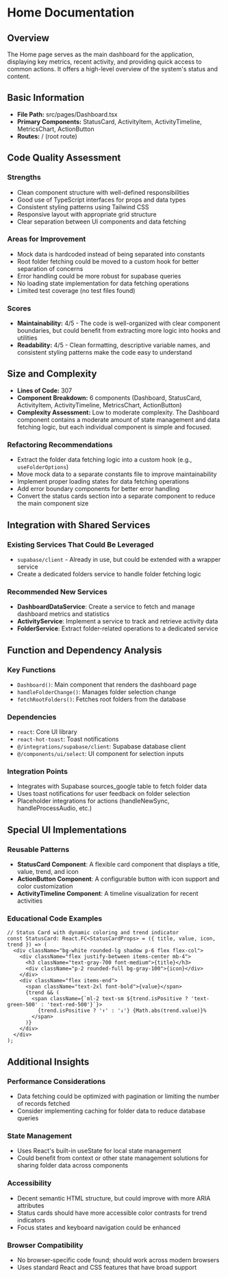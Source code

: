 # Home Documentation

## Overview
The Home page serves as the main dashboard for the application, displaying key metrics, recent activity, and providing quick access to common actions. It offers a high-level overview of the system's status and content.

## Basic Information
- **File Path:** src/pages/Dashboard.tsx
- **Primary Components:** StatusCard, ActivityItem, ActivityTimeline, MetricsChart, ActionButton
- **Routes:** / (root route)

## Code Quality Assessment
### Strengths
- Clean component structure with well-defined responsibilities
- Good use of TypeScript interfaces for props and data types
- Consistent styling patterns using Tailwind CSS
- Responsive layout with appropriate grid structure
- Clear separation between UI components and data fetching

### Areas for Improvement
- Mock data is hardcoded instead of being separated into constants
- Root folder fetching could be moved to a custom hook for better separation of concerns
- Error handling could be more robust for supabase queries
- No loading state implementation for data fetching operations
- Limited test coverage (no test files found)

### Scores
- **Maintainability:** 4/5 - The code is well-organized with clear component boundaries, but could benefit from extracting more logic into hooks and utilities
- **Readability:** 4/5 - Clean formatting, descriptive variable names, and consistent styling patterns make the code easy to understand

## Size and Complexity
- **Lines of Code:** 307
- **Component Breakdown:** 6 components (Dashboard, StatusCard, ActivityItem, ActivityTimeline, MetricsChart, ActionButton)
- **Complexity Assessment:** Low to moderate complexity. The Dashboard component contains a moderate amount of state management and data fetching logic, but each individual component is simple and focused.

### Refactoring Recommendations
- Extract the folder data fetching logic into a custom hook (e.g., `useFolderOptions`)
- Move mock data to a separate constants file to improve maintainability
- Implement proper loading states for data fetching operations
- Add error boundary components for better error handling
- Convert the status cards section into a separate component to reduce the main component size

## Integration with Shared Services
### Existing Services That Could Be Leveraged
- `supabase/client` - Already in use, but could be extended with a wrapper service
- Create a dedicated folders service to handle folder fetching logic

### Recommended New Services
- **DashboardDataService**: Create a service to fetch and manage dashboard metrics and statistics
- **ActivityService**: Implement a service to track and retrieve activity data
- **FolderService**: Extract folder-related operations to a dedicated service

## Function and Dependency Analysis
### Key Functions
- `Dashboard()`: Main component that renders the dashboard page
- `handleFolderChange()`: Manages folder selection change
- `fetchRootFolders()`: Fetches root folders from the database

### Dependencies
- `react`: Core UI library
- `react-hot-toast`: Toast notifications
- `@/integrations/supabase/client`: Supabase database client
- `@/components/ui/select`: UI component for selection inputs

### Integration Points
- Integrates with Supabase sources_google table to fetch folder data
- Uses toast notifications for user feedback on folder selection
- Placeholder integrations for actions (handleNewSync, handleProcessAudio, etc.)

## Special UI Implementations
### Reusable Patterns
- **StatusCard Component**: A flexible card component that displays a title, value, trend, and icon
- **ActionButton Component**: A configurable button with icon support and color customization
- **ActivityTimeline Component**: A timeline visualization for recent activities

### Educational Code Examples
```tsx
// Status Card with dynamic coloring and trend indicator
const StatusCard: React.FC<StatusCardProps> = ({ title, value, icon, trend }) => (
  <div className="bg-white rounded-lg shadow p-6 flex flex-col">
    <div className="flex justify-between items-center mb-4">
      <h3 className="text-gray-700 font-medium">{title}</h3>
      <div className="p-2 rounded-full bg-gray-100">{icon}</div>
    </div>
    <div className="flex items-end">
      <span className="text-2xl font-bold">{value}</span>
      {trend && (
        <span className={`ml-2 text-sm ${trend.isPositive ? 'text-green-500' : 'text-red-500'}`}>
          {trend.isPositive ? '↑' : '↓'} {Math.abs(trend.value)}%
        </span>
      )}
    </div>
  </div>
);
```

## Additional Insights
### Performance Considerations
- Data fetching could be optimized with pagination or limiting the number of records fetched
- Consider implementing caching for folder data to reduce database queries

### State Management
- Uses React's built-in useState for local state management
- Could benefit from context or other state management solutions for sharing folder data across components

### Accessibility
- Decent semantic HTML structure, but could improve with more ARIA attributes
- Status cards should have more accessible color contrasts for trend indicators
- Focus states and keyboard navigation could be enhanced

### Browser Compatibility
- No browser-specific code found; should work across modern browsers
- Uses standard React and CSS features that have broad support